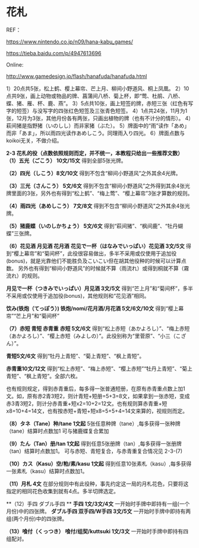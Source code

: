 # 花札



REF：

https://www.nintendo.co.jp/n09/hana-kabu_games/

https://tieba.baidu.com/p/4947613696

Online: 

http://www.gamedesign.jp/flash/hanafuda/hanafuda.html



1）20点共5张，松上鹤、樱上幕帘、芒上月、柳间小野道风、桐上凤凰。
2）10点共9张，画上动物或物品的牌、菖蒲间八桥、菊上杯，即“莺、杜鹃、八桥、蝶、猪、雁、杯、鹿、燕”。
3）5点共10张，画上短签的牌，赤短三张（红色有写字的短签）与没写字的四张红色短签及三张青色短签。
4）1点共24张，11月为1张，12月为3张，其他月份各有两张，只画出植物的牌（也有不计分的情形）。
4）萩间猪是指野猪（いのしし）而非家猪（ぶた）。
5）牌面中的“雨”读作「あめ」而非「あま」，所以雨四光读作あめしこう。同理雨入り四光。
6）牌面点数与koikoi无关，不做介绍。

**2-3 花札的役（点数依照规则而定，并不统一，本教程只给出一些推荐文数）**
**（1）五光（ごこう） 10文/15文**
得到全部5张光牌。

**（2）四光（しこう）8文/10文**
得到不包含“柳间小野道风”之外其余4光牌。

**（3）三光（さんこう） 5文/6文**
得到不包含“柳间小野道风”之外得到其余4张光牌里面的3张，另外也有得到“松上鹤”、“梅上莺”、“樱上幕帘”3张才算数的规则。

**（4）雨四光（あめしこう） 7文/8文**
得到不包含“柳间小野道风”之外其余4张光牌。

**（5）猪鹿蝶（いのしかちょう） 5文/6文**
得到“萩间猪”、“枫间鹿”、“牡丹蝴蝶”三张牌。

**（6）花见酒 月见酒 花月酒**
**花见で一杯（はなみでいっぱい）花见酒 3文/5文**
得到“樱上幕帘”和“菊间杯”，此役很容易做出，多半不采用或仅使用于追加役(bonus)，就是光靠他们不能胜负及こいこい但在胡其他役种的时候可以计算点数。
另外也有得到“柳间小野道风”的时候就不算（雨流れ）或得到桐就不算（霧流れ）的规则。

**月见で一杯（つきみでいっぱい）月见酒 3文/5文**
得到“芒上月”和“菊间杯”，多半不采用或仅使用于追加役(bonus)，其他规则和“花见酒”相同。

**饮み(铁炮（てっぽう）) 铁炮/nomi/花月酒/月花酒 5文/6文/10文**
得到“樱上幕帘”“芒上月”和“菊间杯”

**（7）赤短 青短 赤青重**
**赤短 5文/6文**
得到“松上赤短（あかよろし）”、“梅上赤短（あかよろし）”、“樱上赤短（みよしの）”。此役别称为“里菅原”、“小三（こざん）”。

**青短5文/6文**
得到“牡丹上青短”、“菊上青短”、“枫上青短”。

**赤青重10文/12文**
得到“松上赤短”、“梅上赤短”、“樱上赤短”“牡丹上青短”、“菊上青短”、“枫上青短”。全部六枚。

也有规则规定，得到赤青重后，每多得一张普通短册，在原有赤青重点数上加1文。如，原有赤2青3短2，则计青短+短册=5+3=8文，如果拿到一张赤短，变成赤3青3短2，则计分赤青重+短x2=10+2=12文。也有规则算赤青重+短x8=10+4=14文，也有按赤短+青短+短x8=5+5+4=14文来算的，视规则而定。

**（8）タネ（Tane）种/tane 1文起**
5张任意种牌（tane）,每多获得一张种牌（tane）结算时点数加1
可与猪鹿蝶复合累加

**（9）たん（Tan）册/tan 1文起**
得到任意5张册牌（tan）,每多获得一张册牌（tan）结算时点数加1。
可与赤短、青短复合，与赤青重复合情况见 2-3-(7)

**（10）カス（Kasu）空/粕/素/kasu 1文起**
得到任意10张素札（kasu）,每多获得一张素札（kasu）结算时点数加1。

**（11）月札 4文**
在部分规则中有此役种，事先约定这一局的月札花色，只要将这指定的相同花色收集到就有4点。多半切牌选定。

**（12）手四 ダブル手四 **
**手四 1文/3文/4文**
一开始时手牌中即持有一组(一个月份)中的四张牌。
**ダブル手四 双手四/W手四 3文/5文**
一开始时手牌中即持有两组(两个月份)中的四张牌。

**（13）喰付（くっつき） 喰付/组契/kuttsuki 1文/3文**
一开始时手牌中即持有四组配对。

